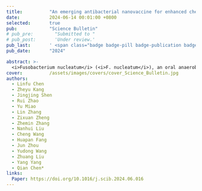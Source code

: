 ```yaml
---
title:          "An emerging antibacterial nanovaccine for enhanced chemotherapy by selectively eliminating tumor-colonizing bacteria"
date:           2024-06-14 00:01:00 +0800
selected:       true
pub:            "Science Bulletin"
# pub_pre:        "Submitted to "
# pub_post:       'Under review.'
pub_last:       ' <span class="badge badge-pill badge-publication badge-warning">Q1</span><span class="badge badge-pill badge-publication badge-success">IF=18.8</span>'
pub_date:       "2024"

abstract: >-
  <i>Fusobacterium nucleatum</i> (<i>F. nucleatum</i>), an oral anaerobe, is prevalent in colorectal cancer and is closely related to increased cancer cell growth, metastasis, and poor treatment outcomes. Bacterial vaccines capable of selectively eliminating bacteria present a promising approach to targeting intratumor <i>F. nucleatum</i>, thereby enhancing cancer treatment. Although adjuvants have been employed to enhance the immune response, the vaccine’s effectiveness is constrained by inadequate T-cell activation necessary for eradicating intracellular pathogens. In this study, we developed a minimalistic, biomimetic nanovaccine by integrating highly immunostimulatory adjuvant cholesterol-modified CpG oligonucleotides into the autologously derived <i>F. nucleatum</i> membranes. Compared to the traditional vaccines consisting of inactivated bacteria and Alum adjuvant, the nanovaccine coupled with bacterial membranes and adjuvants could remarkably improve multiple antigens and adjuvant co-delivery to dendritic cells, maximizing their ability to achieve effective antigen presentation and strong downstream immune progress. Notably, the nanovaccine exhibits outstanding selective prophylactic and therapeutic effects, eliminating <i>F. nucleatum</i> without affecting intratumoral and gut microbiota. It significantly enhances chemotherapy efficacy and reduces cancer metastasis in <i>F. nucleatum</i>-infected colorectal cancer. Overall, this work represents the rational application of bacterial nanovaccine and provides a blueprint for future development in enhancing the antitumor effect against bacterial-infected cancer.
cover:          /assets/images/covers/cover_Science_Bulletin.jpg
authors:
  - Linfu Chen
  - Zheyu Kang
  - Jingjing Shen
  - Rui Zhao
  - Yu Miao
  - Lin Zhang
  - Zixuan Zheng
  - Zhemin Zhang
  - Nanhui Liu
  - Cheng Wang
  - Huapan Fang
  - Jun Zhou
  - Yudong Wang
  - Zhuang Liu
  - Yang Yang
  - Qian Chen*
links:
  Paper: https://doi.org/10.1016/j.scib.2024.06.016
---
```

